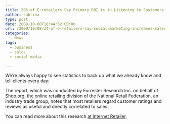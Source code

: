 ```yaml
---
title: 58% of E-retailers Say Primary ROI is in Listening to Customers
author: sabrina
type: post
date: 2009-10-08T16:44:32+00:00
url: /2009/10/08/34-of-e-retailers-say-social-marketing-increases-sales/
categories:
  - News
tags:
  - business
  - sales
  - social media

---
```

We&#8217;re always happy to see statistics to back up what we already know and tell clients every day:

The report, which was conducted by Forrester Research Inc. on behalf of Shop.org, the online retailing division of the National Retail Federation, an industry trade group, notes that most retailers regard customer ratings and reviews as useful and directly correlated to sales.

You can read more about this research [at Internet Retailer][1].

 [1]: http://www.internetretailer.com/dailyNews.asp?id=32052 "Social Media and Retail Sales"